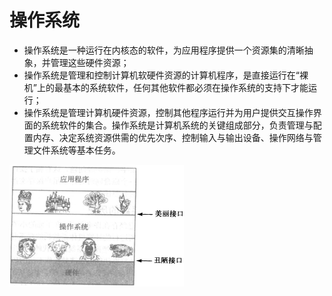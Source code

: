 # 操作系统

* 操作系统是一种运行在内核态的软件，为应用程序提供一个资源集的清晰抽象，并管理这些硬件资源；
* 操作系统是管理和控制计算机软硬件资源的计算机程序，是直接运行在“裸机”上的最基本的系统软件，任何其他软件都必须在操作系统的支持下才能运行；
* 操作系统是管理计算机硬件资源，控制其他程序运行并为用户提供交互操作界面的系统软件的集合。操作系统是计算机系统的关键组成部分，负责管理与配置内存、决定系统资源供需的优先次序、控制输入与输出设备、操作网络与管理文件系统等基本任务。

![操作系统](../../images/cs_os_1.png)